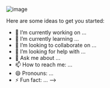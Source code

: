 
![image](https://user-images.githubusercontent.com/118725578/224954445-42252809-48b2-4b77-bda0-f358823680e6.png)




Here are some ideas to get you started:

- 🔭 I’m currently working on ...
- 🌱 I’m currently learning ...
- 👯 I’m looking to collaborate on ...
- 🤔 I’m looking for help with ...
- 💬 Ask me about ...
- 📫 How to reach me: ...
- 😄 Pronouns: ...
- ⚡ Fun fact: ...
-->
